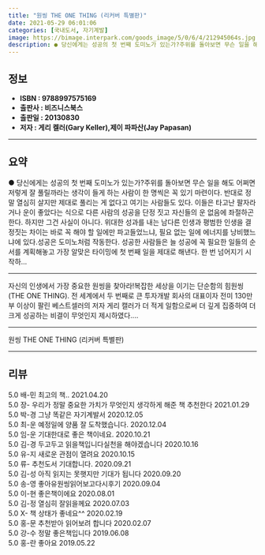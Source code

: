 ```yaml
---
title: "원씽 THE ONE THING (리커버 특별판)"
date: 2021-05-29 06:01:06
categories: [국내도서, 자기계발]
image: https://bimage.interpark.com/goods_image/5/0/6/4/212945064s.jpg
description: ● 당신에게는 성공의 첫 번째 도미노가 있는가?주위를 돌아보면 무슨 일을 해도 어쩌면 저렇게 잘 풀릴까라는 생각이 들게 하는 사람이 한 명씩은 꼭 있기 마련이다. 반대로 정말 열심히 살지만 제대로 풀리는 게 없다고 여기는 사람들도 있다. 이들은 타고난 팔자라거나 운이 좋았다는 식으로
---
```


## **정보**

- **ISBN : 9788997575169**
- **출판사 : 비즈니스북스**
- **출판일 : 20130830**
- **저자 : 게리 켈러(Gary Keller),제이 파파산(Jay Papasan)**

------



## **요약**

●  당신에게는 성공의 첫 번째 도미노가 있는가?주위를 돌아보면 무슨 일을 해도 어쩌면 저렇게 잘 풀릴까라는 생각이 들게 하는 사람이 한 명씩은 꼭 있기 마련이다. 반대로 정말 열심히 살지만 제대로 풀리는 게 없다고 여기는 사람들도 있다. 이들은 타고난 팔자라거나 운이 좋았다는 식으로 다른 사람의 성공을 단정 짓고 자신들의 운 없음에 좌절하곤 한다. 하지만 그건 사실이 아니다. 위대한 성과를 내는 남다른 인생과 평범한 인생을 결정짓는 차이는 바로 꼭 해야 할 일에만 파고들었느냐, 필요 없는 일에 에너지를 낭비했느냐에 있다.성공은 도미노처럼 작동한다. 성공한 사람들은 늘 성공에 꼭 필요한 일들의 순서를 계획해놓고 가장 알맞은 타이밍에 첫 번째 일을 제대로 해낸다. 한 번 넘어지기 시작하...

------

자신의 인생에서 가장 중요한 원씽을 찾아라!복잡한 세상을 이기는 단순함의 힘원씽(THE ONE THING). 전 세계에서 두 번째로 큰 투자개발 회사의 대표이자 전미 130만 부 이상이 팔린 베스트셀러의 저자 게리 캘러가 더 적게 일함으로써 더 깊게 집중하여 더 크게 성공하는 비결이 무엇인지 제시하였다.... 

------


원씽 THE ONE THING (리커버 특별판) 

------


## **리뷰** 

5.0 배-민 최고의 책.. 2021.04.20 <br/>5.0 장- 우리가 정말 중요한 가치가 무엇인지 생각하게 해준 책 추천한다 2021.01.29 <br/>5.0 박-경 그냥 똑같은 자기계발서 2020.12.05 <br/>5.0 최-운 예정일에 양품 잘 도착했습니다. 2020.12.04 <br/>5.0 임-운 기대한대로 좋은 책이네요. 2020.10.21 <br/>5.0 김-경 두고두고 읽을책입니다실천을 해야겠습니다 2020.10.16 <br/>5.0 유-지 새로운 관점이 열려요 2020.10.15 <br/>5.0 류- 추천도서 기대합니다. 2020.09.21 <br/>5.0 김-성 아직 읽지는 못햇지만 기대가 됩니다 2020.09.20 <br/>5.0 송-영 좋아유원씽읽어보고다시후기 2020.09.04 <br/>5.0 이-현 좋은책이에요 2020.08.01 <br/>5.0 김-정 열심히 잘읽을께요 2020.07.03 <br/>5.0 X- 책 상태가 좋네요^^ 2020.02.19 <br/>5.0 홍-문 추천받아 읽어보려 합니다 2020.02.07 <br/>5.0 강-수 정말 좋은책입니다 2019.06.08 <br/>5.0 홍-란 좋아요 2019.05.22 <br/>